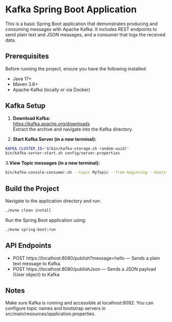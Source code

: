 # Kafka Spring Boot Application

This is a basic Spring Boot application that demonstrates producing and consuming messages with Apache Kafka. It includes REST endpoints to send plain text and JSON messages, and a consumer that logs the received data.

## Prerequisites

Before running the project, ensure you have the following installed:

- Java 17+
- Maven 3.6+
- Apache Kafka (locally or via Docker)

## Kafka Setup

1. **Download Kafka:**  
   https://kafka.apache.org/downloads  
   Extract the archive and navigate into the Kafka directory.

2. **Start Kafka Server (in a new terminal):**

```bash
KAFKA_CLUSTER_ID="$(bin/kafka-storage.sh random-uuid)"
bin/kafka-server-start.sh config/server.properties
```

3.**View Topic messages (in a new terminal):**
```bash
bin/kafka-console-consumer.sh --topic MyTopic --from-beginning --bootstrap-server localhost:9092
```

## Build the Project
Navigate to the application directory and run:

```bash
./mvnw clean install
```
Run the Spring Boot application using:
```bash
./mvnw spring-boot:run
```

## API Endpoints
- POST https://localhost:8080/publish?message=hello — Sends a plain text message to Kafka
- POST https://localhost:8080/publishJson — Sends a JSON payload (User object) to Kafka

## Notes
Make sure Kafka is running and accessible at localhost:9092. You can configure topic names and bootstrap servers in src/main/resources/application.properties.